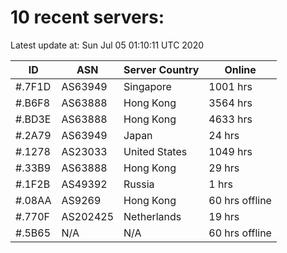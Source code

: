# 10 recent servers:

Latest update at: Sun Jul 05 01:10:11 UTC 2020

| ID | ASN | Server Country | Online |
| -- | --- | -------------- | ------ |
| #.7F1D | AS63949 | Singapore | 1001 hrs |
| #.B6F8 | AS63888 | Hong Kong | 3564 hrs |
| #.BD3E | AS63888 | Hong Kong | 4633 hrs |
| #.2A79 | AS63949 | Japan | 24 hrs |
| #.1278 | AS23033 | United States | 1049 hrs |
| #.33B9 | AS63888 | Hong Kong | 29 hrs |
| #.1F2B | AS49392 | Russia | 1 hrs |
| #.08AA | AS9269 | Hong Kong | 60 hrs offline |
| #.770F | AS202425 | Netherlands | 19 hrs |
| #.5B65 | N/A | N/A | 60 hrs offline |

